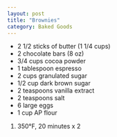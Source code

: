 ```yaml
---
layout: post
title: "Brownies"
category: Baked Goods
---
```


- 2 1/2 sticks of butter (1 1/4 cups)
- 2 chocolate bars (8 oz)
- 3/4 cups cocoa powder
- 1 tablespoon espresso
- 2 cups granulated sugar
- 1/2 cup dark brown sugar
- 2 teaspoons vanilla extract
- 2 teaspoons salt
- 6 large eggs
- 1 cup AP flour

1. 350°F, 20 minutes x 2